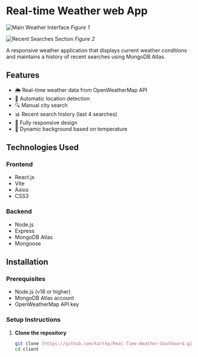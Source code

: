 # Real-time Weather web App

![Main Weather Interface](https://res.cloudinary.com/dnsjdvzdn/image/upload/v1744454470/Screenshot_2024-10-12_190113_c3stie.png)
*Figure 1*

![Recent Searches Section](https://res.cloudinary.com/dnsjdvzdn/image/upload/v1744454470/Screenshot_2024-10-12_193447_f1kur4.png)
*Figure 2*

A responsive weather application that displays current weather conditions and maintains a history of recent searches using MongoDB Atlas.

## Features

- 🌦️ Real-time weather data from OpenWeatherMap API
- 📍 Automatic location detection
- 🔍 Manual city search
- 📊 Recent search history (last 4 searches)
- 📱 Fully responsive design
- 🌈 Dynamic background based on temperature

## Technologies Used

### Frontend
- React.js
- Vite
- Axios
- CSS3

### Backend
- Node.js
- Express
- MongoDB Atlas
- Mongoose

## Installation

### Prerequisites
- Node.js (v18 or higher)
- MongoDB Atlas account
- OpenWeatherMap API key

### Setup Instructions

1. **Clone the repository**
   ```bash
   git clone [https://github.com/kartkp/Real-Time-Weather-Dashboard.git]
   cd client
